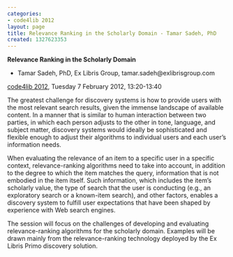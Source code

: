 ```yaml
---
categories:
- code4lib 2012
layout: page
title: Relevance Ranking in the Scholarly Domain - Tamar Sadeh, PhD
created: 1327623353
---
```

<strong>Relevance Ranking in the Scholarly Domain</strong>
<ul>
<li>Tamar Sadeh, PhD, Ex Libris Group, tamar.sadeh@exlibrisgroup.com</li>
</ul>
<p><a href="/conference/2012">code4lib 2012</a>, Tuesday 7 February 2012, 13:20-13:40</p> 
<p>
The greatest challenge for discovery systems is how to provide users with the most relevant search results, given the immense landscape of available content. In a manner that is similar to human interaction between two parties, in which each person adjusts to the other in tone, language, and subject matter, discovery systems would ideally be sophisticated and flexible enough to adjust their algorithms to individual users and each user’s information needs.
</p>
<p>
When evaluating the relevance of an item to a specific user in a specific context, relevance-ranking algorithms need to take into account, in addition to the degree to which the item matches the query, information that is not embodied in the item itself. Such information, which includes the item’s scholarly value, the type of search that the user is conducting (e.g., an exploratory search or a known-item search), and other factors, enables a discovery system to fulfill user expectations that have been shaped by experience with Web search engines.
</p>
<p>
The session will focus on the challenges of developing and evaluating relevance-ranking algorithms for the scholarly domain. Examples will be drawn mainly from the relevance-ranking technology deployed by the Ex Libris Primo discovery solution.
</p>
